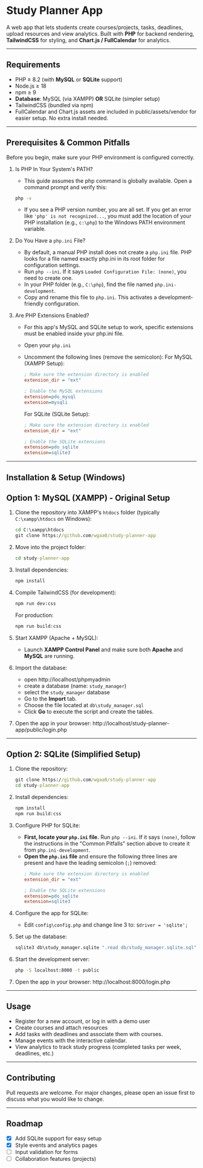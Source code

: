 # Study Planner App
A web app that lets students create courses/projects, tasks, deadlines, upload resources and view analytics. Built with **PHP** for backend rendering, **TailwindCSS** for styling, and **Chart.js / FullCalendar** for analytics.

---

## Requirements
- PHP ≥ 8.2 (with **MySQL** or **SQLite** support)
- Node.js ≥ 18
- npm ≥ 9
- **Database**: MySQL (via XAMPP) **OR** SQLite (simpler setup)
- TailwindCSS (bundled via npm)
- FullCalendar and Chart.js assets are included in public/assets/vendor for easier setup. No extra install needed.

---

## Prerequisites & Common Pitfalls
Before you begin, make sure your PHP environment is configured correctly.

1. Is PHP In Your System's PATH?
    - This guide assumes the php command is globally available. Open a command prompt and verify this:
    ```cmd
    php -v
    ```
    - If you see a PHP version number, you are all set. If you get an error like `'php' is not recognized...`, you must add the location of your PHP installation (e.g., `c:\php`) to the Windows PATH environment variable.

2. Do You Have a `php.ini` File?
    - By default, a manual PHP install does not create a `php.ini` file. PHP looks for a file named exactly php.ini in its root folder for configuration settings.
    - Run `php --ini`. If it says `Loaded Configuration File: (none)`, you need to create one.
    - In your PHP folder (e.g., `C:\php`), find the file named `php.ini-development`.
    - Copy and rename this file to `php.ini`. This activates a development-friendly configuration.

3. Are PHP Extensions Enabled?
    - For this app's MySQL and SQLite setup to work, specific extensions must be enabled inside your php.ini file.
    - Open your `php.ini`
    - Uncomment the following lines (remove the semicolon):
        For MySQL (XAMPP Setup):
        ```ini
        ; Make sure the extension directory is enabled
        extension_dir = "ext"

        ; Enable the MySQL extensions
        extension=pdo_mysql
        extension=mysqli
        ```

        For SQLite (SQLite Setup):
        ```ini
        ; Make sure the extension directory is enabled
        extension_dir = "ext"

        ; Enable the SQLite extensions
        extension=pdo_sqlite
        extension=sqlite3
        ```

---

## Installation & Setup (Windows)
## Option 1: MySQL (XAMPP) - Original Setup
1. Clone the repository into XAMPP's `htdocs` folder (typically `C:\xampp\htdocs` on Windows):
    ```cmd
    cd C:\xampp\htdocs
    git clone https://github.com/wgaa0/study-planner-app
    ```

2. Move into the project folder:
    ```cmd
    cd study-planner-app
    ```

3. Install dependencies:
    ```cmd
    npm install
    ```

4. Compile TailwindCSS (for development):
    ```cmd
    npm run dev:css
    ```

   For production:
   ```cmd
   npm run build:css
   ```

5. Start XAMPP (Apache + MySQL):
    - Launch **XAMPP Control Panel** and make sure both **Apache** and **MySQL** are running.

6. Import the database:
    - open http://localhost/phpmyadmin
    - create a database (name: `study_manager`)
    - select the `study_manager` database
    - Go to the **Import** tab.
    - Choose the file located at `db\study_manager.sql`
    - Click **Go** to execute the script and create the tables.

7. Open the app in your browser: http://localhost/study-planner-app/public/login.php

---

## Option 2: SQLite (Simplified Setup)
1. Clone the repository:
    ```cmd
    git clone https://github.com/wgaa0/study-planner-app
    cd study-planner-app
    ```

2. Install dependencies:
    ```cmd
    npm install
    npm run build:css
    ```

3. Configure PHP for SQLite:
   - **First, locate your `php.ini` file.** Run `php --ini`. If it says `(none)`, follow the instructions in the "Common Pitfalls" section above to create it from `php.ini-development`.
   - **Open the `php.ini` file** and ensure the following three lines are present and have the leading semicolon (`;`) removed:
     ```ini
     ; Make sure the extension directory is enabled
     extension_dir = "ext"

     ; Enable the SQLite extensions
     extension=pdo_sqlite
     extension=sqlite3
     ```

4. Configure the app for SQLite:
    - Edit `config\config.php` and change line 3 to: `$driver = 'sqlite';`

5. Set up the database:
    ```cmd
    sqlite3 db\study_manager.sqlite ".read db/study_manager.sqlite.sql"
    ```

6. Start the development server:
    ```cmd
    php -S localhost:8000 -t public
    ```

7. Open the app in your browser: http://localhost:8000/login.php

---

## Usage
- Register for a new account, or log in with a demo user
- Create courses and attach resources
- Add tasks with deadlines and associate them with courses.
- Manage events with the interactive calendar.
- View analytics to track study progress (completed tasks per week, deadlines, etc.)

---

## Contributing
Pull requests are welcome. For major changes, please open an issue first to discuss what you would like to change.

---

## Roadmap
- [x] Add SQLite support for easy setup
- [x] Style events and analytics pages
- [ ] Input validation for forms
- [ ] Collaboration features (projects)
